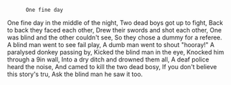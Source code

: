 
          One fine day

One fine day in the middle of the night,
Two dead boys got up to fight,
Back to back they faced each other,
Drew their swords and shot each other,
One was blind and the other couldn't see,
So they chose a dummy for a referee.
A blind man went to see fail play,
A dumb man went to shout "hooray!"
A paralysed donkey passing by,
Kicked the blind man in the eye,
Knocked him through a 9in wall,
Into a dry ditch and drowned them all,
A deaf police heard the noise,
And camed to kill the two dead bosy,
If you don't believe this story's tru,
Ask the blind man he saw it too. 
